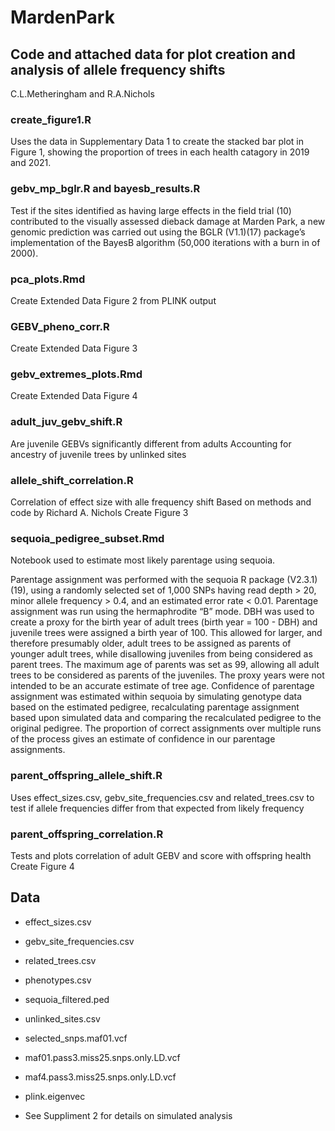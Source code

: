 # MardenPark

## Code and attached data for plot creation and analysis of allele frequency shifts
C.L.Metheringham and R.A.Nichols

### create_figure1.R
Uses the data in Supplementary Data 1 to create the stacked bar plot in Figure 1, showing the proportion of trees in each health catagory in 2019 and 2021.

### gebv_mp_bglr.R and bayesb_results.R
Test if the sites identified as having large effects in the field trial (10) contributed to the visually assessed dieback damage at Marden Park, a new genomic prediction was carried out using the BGLR (V1.1)(17) package’s implementation of the BayesB algorithm (50,000 iterations with a burn in of 2000). 

### pca_plots.Rmd
Create Extended Data Figure 2 from PLINK output

### GEBV_pheno_corr.R
Create Extended Data Figure 3

###  gebv_extremes_plots.Rmd
Create Extended Data Figure 4

###  adult_juv_gebv_shift.R
Are juvenile GEBVs significantly different from adults
Accounting for ancestry of juvenile trees by unlinked sites

### allele_shift_correlation.R
Correlation of effect size with alle frequency shift
Based on methods and code by Richard A. Nichols
Create Figure 3

### sequoia_pedigree_subset.Rmd 
Notebook used to estimate most likely parentage using sequoia.  

Parentage assignment was performed with the sequoia R package (V2.3.1) (19), using a randomly selected set of 1,000 SNPs having read depth > 20, minor allele frequency > 0.4, and an estimated error rate < 0.01. Parentage assignment was run using the hermaphrodite “B” mode. DBH was used to create a proxy for the birth year of adult trees (birth year = 100 - DBH) and juvenile trees were assigned a birth year of 100. This allowed for larger, and therefore presumably older, adult trees to be assigned as parents of younger adult trees, while disallowing juveniles from being considered as parent trees. The maximum age of parents was set as 99, allowing all adult trees to be considered as parents of the juveniles. The proxy years were not intended to be an accurate estimate of tree age. Confidence of parentage assignment was estimated within sequoia by simulating genotype data based on the estimated pedigree, recalculating parentage assignment based upon simulated data and comparing the recalculated pedigree to the original pedigree. The proportion of correct assignments over multiple runs of the process gives an estimate of confidence in our parentage assignments. 


###  parent_offspring_allele_shift.R
Uses effect_sizes.csv, gebv_site_frequencies.csv and related_trees.csv to test if allele frequencies differ from that expected from likely frequency

###  parent_offspring_correlation.R
Tests and plots correlation of adult GEBV and score with offspring health
Create Figure 4

## Data
* effect_sizes.csv
* gebv_site_frequencies.csv
* related_trees.csv
* phenotypes.csv
* sequoia_filtered.ped
* unlinked_sites.csv
* selected_snps.maf01.vcf
* maf01.pass3.miss25.snps.only.LD.vcf
* maf4.pass3.miss25.snps.only.LD.vcf
* plink.eigenvec

* See Suppliment 2 for details on simulated analysis

